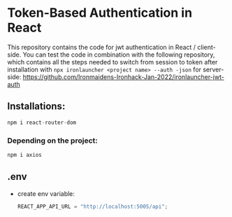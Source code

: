 # Token-Based Authentication in React

This repository contains the code for jwt authentication in React / client-side.
You can test the code in combination with the following repository, which contains all the steps needed to switch from session to token after installation with `npx ironlauncher <project name> --auth -json` for server-side:
https://github.com/Ironmaidens-Ironhack-Jan-2022/ironlauncher-jwt-auth

## Installations:

```javascript
npm i react-router-dom
```

### Depending on the project:

```javascript
npm i axios
```

## .env

- create env variable:

  ```javascript
  REACT_APP_API_URL = "http://localhost:5005/api";
  ```
